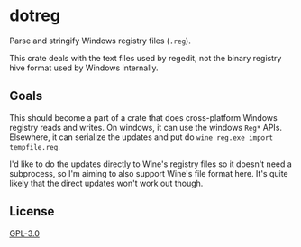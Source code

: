 # dotreg

Parse and stringify Windows registry files (`.reg`).

This crate deals with the text files used by regedit, not the binary registry hive format used by Windows internally.

## Goals

This should become a part of a crate that does cross-platform Windows registry reads and writes. On windows, it can use the windows `Reg*` APIs. Elsewhere, it can serialize the updates and put do `wine reg.exe import tempfile.reg`.

I'd like to do the updates directly to Wine's registry files so it doesn't need a subprocess, so I'm aiming to also support Wine's file format here. It's quite likely that the direct updates won't work out though.

## License

[GPL-3.0](./LICENSE.md)
